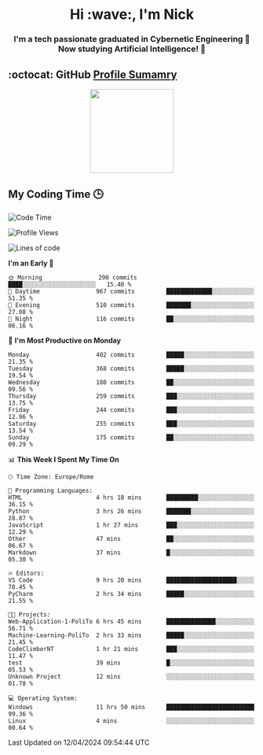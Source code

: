 <h1 align="center">Hi :wave:, I'm Nick</h1>

<h3 align="center">I'm a tech passionate graduated in Cybernetic Engineering 🤖<br>
Now studying Artificial Intelligence! 🧠</h3>


## :octocat: GitHub <a href="https://github.com/vn7n24fzkq/github-profile-summary-cards">Profile Sumamry</a>

<p align="center">
   <img style="height:170px;display:inline-block"  src="http://github-profile-summary-cards.vercel.app/api/cards/profile-details?username=CodeClimberNT&theme=github_dark" />
<!--    <img style="height:170px;display:inline-block"  src="http://github-profile-summary-cards.vercel.app/api/cards/repos-per-language?username=CodeClimberNT&theme=github_dark&exclude=" /> -->
</p>

 ## My Coding Time 🕒
 
<!--START_SECTION:waka-->
![Code Time](http://img.shields.io/badge/Code%20Time-147%20hrs%2053%20mins-blue)

![Profile Views](http://img.shields.io/badge/Profile%20Views-0-blue)

![Lines of code](https://img.shields.io/badge/From%20Hello%20World%20I%27ve%20Written-2.5%20million%20lines%20of%20code-blue)

**I'm an Early 🐤** 

```text
🌞 Morning                290 commits         ████░░░░░░░░░░░░░░░░░░░░░   15.40 % 
🌆 Daytime                967 commits         █████████████░░░░░░░░░░░░   51.35 % 
🌃 Evening                510 commits         ███████░░░░░░░░░░░░░░░░░░   27.08 % 
🌙 Night                  116 commits         ██░░░░░░░░░░░░░░░░░░░░░░░   06.16 % 
```
📅 **I'm Most Productive on Monday** 

```text
Monday                   402 commits         █████░░░░░░░░░░░░░░░░░░░░   21.35 % 
Tuesday                  368 commits         █████░░░░░░░░░░░░░░░░░░░░   19.54 % 
Wednesday                180 commits         ██░░░░░░░░░░░░░░░░░░░░░░░   09.56 % 
Thursday                 259 commits         ███░░░░░░░░░░░░░░░░░░░░░░   13.75 % 
Friday                   244 commits         ███░░░░░░░░░░░░░░░░░░░░░░   12.96 % 
Saturday                 255 commits         ███░░░░░░░░░░░░░░░░░░░░░░   13.54 % 
Sunday                   175 commits         ██░░░░░░░░░░░░░░░░░░░░░░░   09.29 % 
```


📊 **This Week I Spent My Time On** 

```text
🕑︎ Time Zone: Europe/Rome

💬 Programming Languages: 
HTML                     4 hrs 18 mins       █████████░░░░░░░░░░░░░░░░   36.15 % 
Python                   3 hrs 26 mins       ███████░░░░░░░░░░░░░░░░░░   28.87 % 
JavaScript               1 hr 27 mins        ███░░░░░░░░░░░░░░░░░░░░░░   12.29 % 
Other                    47 mins             ██░░░░░░░░░░░░░░░░░░░░░░░   06.67 % 
Markdown                 37 mins             █░░░░░░░░░░░░░░░░░░░░░░░░   05.30 % 

🔥 Editors: 
VS Code                  9 hrs 20 mins       ████████████████████░░░░░   78.45 % 
PyCharm                  2 hrs 34 mins       █████░░░░░░░░░░░░░░░░░░░░   21.55 % 

🐱‍💻 Projects: 
Web-Application-1-PoliTo 6 hrs 45 mins       ██████████████░░░░░░░░░░░   56.71 % 
Machine-Learning-PoliTo  2 hrs 33 mins       █████░░░░░░░░░░░░░░░░░░░░   21.45 % 
CodeClimberNT            1 hr 21 mins        ███░░░░░░░░░░░░░░░░░░░░░░   11.47 % 
test                     39 mins             █░░░░░░░░░░░░░░░░░░░░░░░░   05.53 % 
Unknown Project          12 mins             ░░░░░░░░░░░░░░░░░░░░░░░░░   01.78 % 

💻 Operating System: 
Windows                  11 hrs 50 mins      █████████████████████████   99.36 % 
Linux                    4 mins              ░░░░░░░░░░░░░░░░░░░░░░░░░   00.64 % 
```


 Last Updated on 12/04/2024 09:54:44 UTC
<!--END_SECTION:waka-->

